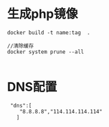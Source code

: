# 生成php镜像

```
docker build -t name:tag  .

//清除缓存
docker system prune --all


```

# DNS配置
```
 "dns":[
    "8.8.8.8","114.114.114.114"
   ]
```